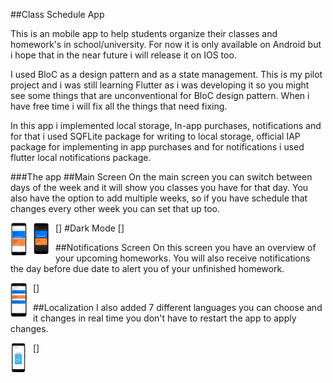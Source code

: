 ##Class Schedule App

This is an mobile app to help students organize their classes and homework's in school/university. For now it is only available on Android
but i hope that in the near future i will release it on IOS too.

I used BloC as a design pattern and as a state management. This is my pilot project and i was still learning Flutter as i was
developing it so you might see some things that are unconventional for BloC design pattern. When i have free time i will
fix all the things that need fixing.

In this app i implemented local storage, In-app purchases, notifications and for that i used SQFLite package for writing to local storage,
official IAP package for implementing in app purchases and for notifications i used flutter local notifications package.

###The app
##Main Screen
On the main screen you can switch between days of the week and it will show you classes you have for that day. You also have the
option to add multiple weeks, so if you have schedule that changes every other week you can set that up too.

[<img align="left" alt="Visual Studio Code" width="26px" src="gitassets/sc1.png" style="padding-right:10px;" />]
#Dark Mode
[<img align="left" alt="Visual Studio Code" width="26px" src="gitassets/sc2.png" style="padding-right:10px;" />]

##Notifications Screen
On this screen you have an overview of your upcoming homeworks. You will also receive notifications the day before due date to alert you of your unfinished homework.

[<img align="left" alt="Visual Studio Code" width="26px" src="gitassets/sc3.png" style="padding-right:10px;" />]

##Localization
I also added 7 different languages you can choose and it changes in real time you don't have to restart the app to apply changes.

[<img align="left" alt="Visual Studio Code" width="26px" src="gitassets/sc4.png" style="padding-right:10px;" />]
